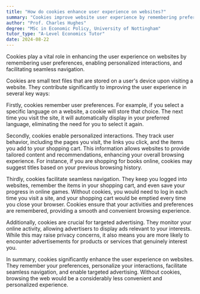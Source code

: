 ```yaml
---
title: "How do cookies enhance user experience on websites?"
summary: "Cookies improve website user experience by remembering preferences, enabling personalized interactions, and ensuring smooth navigation."
author: "Prof. Charles Hughes"
degree: "MSc in Economic Policy, University of Nottingham"
tutor_type: "A-Level Economics Tutor"
date: 2024-08-22
---
```


Cookies play a vital role in enhancing the user experience on websites by remembering user preferences, enabling personalized interactions, and facilitating seamless navigation.

Cookies are small text files that are stored on a user's device upon visiting a website. They contribute significantly to improving the user experience in several key ways:

Firstly, cookies remember user preferences. For example, if you select a specific language on a website, a cookie will store that choice. The next time you visit the site, it will automatically display in your preferred language, eliminating the need for you to select it again.

Secondly, cookies enable personalized interactions. They track user behavior, including the pages you visit, the links you click, and the items you add to your shopping cart. This information allows websites to provide tailored content and recommendations, enhancing your overall browsing experience. For instance, if you are shopping for books online, cookies may suggest titles based on your previous browsing history.

Thirdly, cookies facilitate seamless navigation. They keep you logged into websites, remember the items in your shopping cart, and even save your progress in online games. Without cookies, you would need to log in each time you visit a site, and your shopping cart would be emptied every time you close your browser. Cookies ensure that your activities and preferences are remembered, providing a smooth and convenient browsing experience.

Additionally, cookies are crucial for targeted advertising. They monitor your online activity, allowing advertisers to display ads relevant to your interests. While this may raise privacy concerns, it also means you are more likely to encounter advertisements for products or services that genuinely interest you.

In summary, cookies significantly enhance the user experience on websites. They remember your preferences, personalize your interactions, facilitate seamless navigation, and enable targeted advertising. Without cookies, browsing the web would be a considerably less convenient and personalized experience.
    